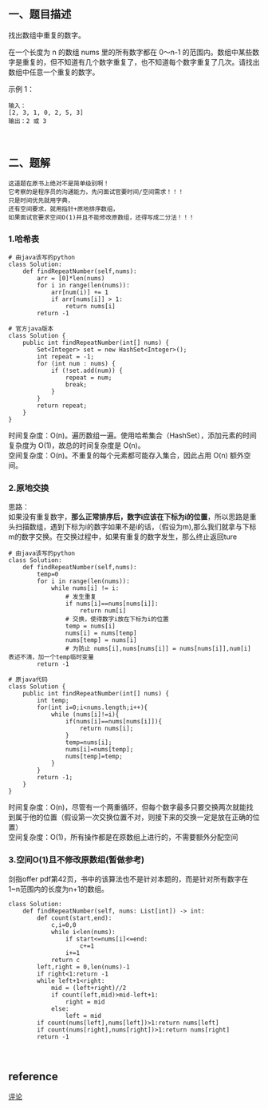 ## 一、题目描述
找出数组中重复的数字。

在一个长度为 n 的数组 nums 里的所有数字都在 0～n-1 的范围内。数组中某些数字是重复的，但不知道有几个数字重复了，也不知道每个数字重复了几次。请找出数组中任意一个重复的数字。

示例 1：
```
输入：
[2, 3, 1, 0, 2, 5, 3]
输出：2 或 3 
```

&nbsp;
## 二、题解
```
这道题在原书上绝对不是简单级别啊！
它考察的是程序员的沟通能力，先问面试官要时间/空间需求！！！
只是时间优先就用字典，
还有空间要求，就用指针+原地排序数组，
如果面试官要求空间O(1)并且不能修改原数组，还得写成二分法！！！
```
### 1.哈希表
```
# 由java该写的python
class Solution:
    def findRepeatNumber(self,nums):
        arr = [0]*len(nums)
        for i in range(len(nums)):
            arr[num(i)] += 1
            if arr[nums[i]] > 1:
                return nums[i]
        return -1

# 官方java版本
class Solution {
    public int findRepeatNumber(int[] nums) {
        Set<Integer> set = new HashSet<Integer>();
        int repeat = -1;
        for (int num : nums) {
            if (!set.add(num)) {
                repeat = num;
                break;
            }
        }
        return repeat;
    }
}
```
时间复杂度：O(n)。遍历数组一遍。使用哈希集合（HashSet），添加元素的时间复杂度为 O(1)，故总的时间复杂度是 O(n)。  
空间复杂度：O(n)。不重复的每个元素都可能存入集合，因此占用 O(n) 额外空间。
### 2.原地交换
思路：  
如果没有重复数字，**那么正常排序后，数字i应该在下标为i的位置**，所以思路是重头扫描数组，遇到下标为i的数字如果不是i的话，（假设为m),那么我们就拿与下标m的数字交换。在交换过程中，如果有重复的数字发生，那么终止返回ture

```
# 由java该写的python
class Solution:
    def findRepeatNumber(self,nums):
        temp=0
        for i in range(len(nums)):
            while nums[i] != i:
                # 发生重复
                if nums[i]==nums[nums[i]]:
                    return num[i]
                # 交换，使得数字i放在下标为i的位置
                temp = nums[i]
                nums[i] = nums[temp]
                nums[temp] = nums[i]
                # 为防止 nums[i],nums[nums[i]] = nums[nums[i]],num[i] 表述不清，加一个temp临时变量
        return -1

# 原java代码
class Solution {
    public int findRepeatNumber(int[] nums) {
        int temp;
        for(int i=0;i<nums.length;i++){
            while (nums[i]!=i){
                if(nums[i]==nums[nums[i]]){
                    return nums[i];
                }
                temp=nums[i];
                nums[i]=nums[temp];
                nums[temp]=temp;
            }
        }
        return -1;
    }
}

```
时间复杂度：O(n)，尽管有一个两重循环，但每个数字最多只要交换两次就能找到属于他的位置（假设第一次交换位置不对，则接下来的交换一定是放在正确的位置）  
空间复杂度：O(1)，所有操作都是在原数组上进行的，不需要额外分配空间

### 3.空间O(1)且不修改原数组(暂做参考)
剑指offer pdf第42页，书中的该算法也不是针对本题的，而是针对所有数字在1~n范围内的长度为n+1的数组。
```
class Solution:
    def findRepeatNumber(self, nums: List[int]) -> int:
        def count(start,end):
            c,i=0,0
            while i<len(nums):
                if start<=nums[i]<=end:
                    c+=1
                i+=1 
            return c
        left,right = 0,len(nums)-1
        if right<1:return -1
        while left+1<right:
            mid = (left+right)//2
            if count(left,mid)>mid-left+1:
                right = mid
            else:
                left = mid
        if count(nums[left],nums[left])>1:return nums[left]
        if count(nums[right],nums[right])>1:return nums[right]
        return -1
```

&nbsp;
## reference
[评论](https://leetcode-cn.com/problems/shu-zu-zhong-zhong-fu-de-shu-zi-lcof/comments/)
